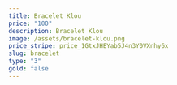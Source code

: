 ```yaml
---
title: Bracelet Klou
price: "100"
description: Bracelet Klou
image: /assets/bracelet-klou.png
price_stripe: price_1GtxJHEYab5J4n3Y0VXnhy6x
slug: bracelet
type: "3"
gold: false
---
```

